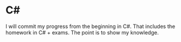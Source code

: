 # C#
I will commit my progress from the beginning in C#. That includes the homework in C# + exams. 
The point is to show my knowledge.
